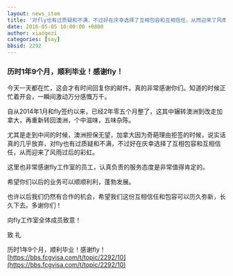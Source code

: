 ```yaml
---
layout: news_item
title: '对fly也有过质疑和不满，不过好在庆幸选择了互相包容和互相信任，从而迎来了风雨过后的彩虹'
date: 2016-05-05 10:00:00 +0800
author: xiaogezi
categories: [say]
bbsid: 2292
---
```


### 历时1年9个月，顺利毕业！感谢fly！

今天一天都在忙，这会才有时间回复你的邮件。真的非常感谢你们。知道的时候正忙着开会，一瞬间激动万分感慨万千。

自从2014年1月和fly签约以来，已经2年零五个月整了，这其中辗转澳洲到改走加拿大，再重新转回澳洲，个中滋味，五味杂陈。

尤其是走到中间的时候，澳洲担保无望，加拿大因为奇葩理由拒签的时候，说实话真的几乎放弃，对fly也有过质疑和不满，不过好在庆幸选择了互相包容和互相信任，从而迎来了风雨过后的彩虹。

这里也非常感谢fly工作室的员工，认真负责的服务态度是非常值得肯定的。

希望你们以后的业务可以顺顺利利，蓬勃发展。

也许以后我们仍然有合作的机会，希望我们这份互相信任和包容可以历久弥新，长久下去。多谢你们！

向fly工作室全体成员致意！

致
礼

历时1年9个月，顺利毕业！感谢fly！  [https://bbs.fcgvisa.com/t/topic/2292/10](https://bbs.fcgvisa.com/t/topic/2292/10)
